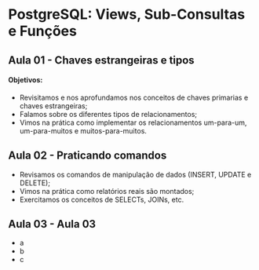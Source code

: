 # PostgreSQL: Views, Sub-Consultas e Funções

## Aula 01 - Chaves estrangeiras e tipos

#### Objetivos:

- Revisitamos e nos aprofundamos nos conceitos de chaves primarias e chaves estrangeiras;
- Falamos sobre os diferentes tipos de relacionamentos;
- Vimos na prática como implementar os relacionamentos um-para-um, um-para-muitos e muitos-para-muitos.

## Aula 02 - Praticando comandos

- Revisamos os comandos de manipulação de dados (INSERT, UPDATE e DELETE);
- Vimos na prática como relatórios reais são montados;
- Exercitamos os conceitos de SELECTs, JOINs, etc.

## Aula 03 - Aula 03

- a
- b
- c
